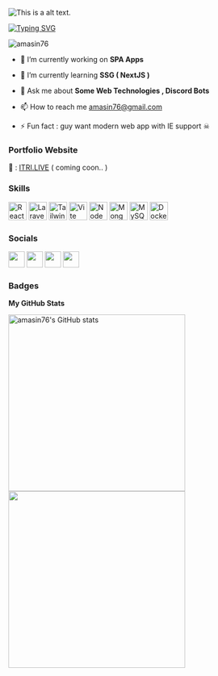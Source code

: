 ![This is a alt text.](https://i.imgur.com/6Ca9hTR.png "This is a sample image.")

[![Typing SVG](https://readme-typing-svg.demolab.com?font=Fira+Code&pause=1000&width=435&lines=I'm+ITRI+M'BARKI;A+Passionate+Back-End+Developer)](https://git.io/typing-svg)

<p align="left"> <img src="https://komarev.com/ghpvc/?username=amasin76&label=Profile%20views&color=0e75b6&style=flat" alt="amasin76" /> </p>

- 🔭 I’m currently working on **SPA Apps**

- 🌱 I’m currently learning **SSG ( NextJS )**

- 💬 Ask me about **Some Web Technologies , Discord Bots**

- 📫 How to reach me [amasin76@gmail.com](mailto:amasin76@gmail.com)

- ⚡ Fun fact : guy want modern web app with IE support ☠

### Portfolio Website

🔗 : [ITRI.LIVE](https://itri.live) ( coming coon.. )

### Skills

<p align="left">
<a href="https://reactjs.org/" target="_blank" rel="noreferrer"><img src="https://raw.githubusercontent.com/danielcranney/readme-generator/main/public/icons/skills/react-colored.svg" width="36" height="36" alt="React" /></a>
<a href="https://laravel.com/" target="_blank" rel="noreferrer"><img src="https://upload.wikimedia.org/wikipedia/commons/9/9a/Laravel.svg" 
width="36" height="36" alt="Laravel" /></a>
<a href="https://tailwindcss.com/" target="_blank" rel="noreferrer"><img src="https://raw.githubusercontent.com/danielcranney/readme-generator/main/public/icons/skills/tailwindcss-colored.svg" width="36" height="36" alt="TailwindCSS" /></a>
<a href="https://vitejs.dev/" target="_blank" rel="noreferrer"><img src="https://raw.githubusercontent.com/danielcranney/readme-generator/main/public/icons/skills/vite-colored.svg" width="36" height="36" alt="Vite" /></a>
<a href="https://nodejs.org/en/" target="_blank" rel="noreferrer"><img src="https://raw.githubusercontent.com/danielcranney/readme-generator/main/public/icons/skills/nodejs-colored.svg" width="36" height="36" alt="NodeJS" /></a>
<a href="https://www.mongodb.com/" target="_blank" rel="noreferrer"><img src="https://raw.githubusercontent.com/danielcranney/readme-generator/main/public/icons/skills/mongodb-colored.svg" width="36" height="36" alt="MongoDB" /></a>
<a href="https://www.mysql.com/" target="_blank" rel="noreferrer"><img src="https://raw.githubusercontent.com/danielcranney/readme-generator/main/public/icons/skills/mysql-colored.svg" width="36" height="36" alt="MySQL" /></a>
<a href="https://www.docker.com/" target="_blank" rel="noreferrer"><img src="https://www.docker.com/wp-content/uploads/2022/03/Moby-logo.png.webp" width="36" height="36" alt="Docker" /></a>
</p>

### Socials

<p align="left"> 
<a href="https://discord.com/users/484524591696576523" target="_blank" rel="noreferrer"><img src="https://raw.githubusercontent.com/danielcranney/readme-generator/main/public/icons/socials/discord.svg" width="32" height="32" /></a> 
<a href="https://www.linkedin.com/in/itri-m-barki-038704232/" target="_blank" rel="noreferrer"><img src="https://raw.githubusercontent.com/danielcranney/readme-generator/main/public/icons/socials/linkedin.svg" width="32" height="32" /></a> 
<a href="https://www.twitter.com/amasin76" target="_blank" rel="noreferrer"><img src="https://raw.githubusercontent.com/danielcranney/readme-generator/main/public/icons/socials/twitter.svg" width="32" height="32" /></a>
<a href="mailto:amasin76@gmail.com" target="_blank" rel="noreferrer"><img src="https://upload.wikimedia.org/wikipedia/commons/7/7e/Gmail_icon_%282020%29.svg" width="32" height="32" /></a></p>

### Badges

<b>My GitHub Stats</b>

<p><a href="http://www.github.com/amasin76"><img width='350' src="https://github-readme-stats.vercel.app/api?username=amasin76&show_icons=true&hide=stars,contribs&count_private=true&title_color=0891b2&text_color=ffffff&icon_color=0891b2&bg_color=1c1917&hide_border=true&show_icons=true" alt="amasin76's GitHub stats" /></a><a href="http://www.github.com/amasin76"><img width='350' src="https://github-readme-streak-stats.herokuapp.com/?user=amasin76&stroke=ffffff&background=1c1917&ring=0891b2&fire=0891b2&currStreakNum=ffffff&currStreakLabel=0891b2&sideNums=ffffff&sideLabels=ffffff&dates=ffffff&hide_border=true" /></a><p/>

